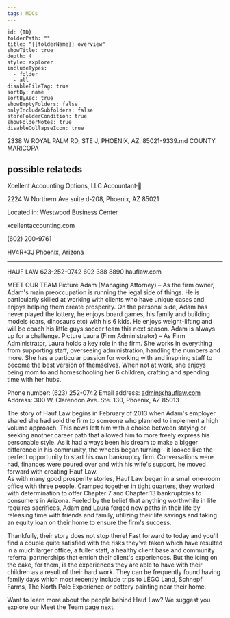 ```yaml
---
tags: MOCs
---
```

```folder-overview
id: {ID}
folderPath: ""
title: "{{folderName}} overview"
showTitle: true
depth: 4
style: explorer
includeTypes:
  - folder
  - all
disableFileTag: true
sortBy: name
sortByAsc: true
showEmptyFolders: false
onlyIncludeSubfolders: false
storeFolderCondition: true
showFolderNotes: true
disableCollapseIcon: true
```
2338 W ROYAL PALM RD, STE J, PHOENIX, AZ, 85021-9339.md
COUNTY: MARICOPA



possible relateds
--------------------------------------------

Xcellent Accounting Options, LLC
Accountant·

2224 W Northern Ave suite d-208, Phoenix, AZ 85021

Located in: Westwood Business Center

xcellentaccounting.com

(602) 200-9761

HV4R+3J Phoenix, Arizona

------------------------------------------------
HAUF LAW
623-252-0742
602 388 8890
hauflaw.com

MEET OUR TEAM
Picture
Adam (Managing Attorney) – As the firm owner, Adam's main preoccupation is running the legal side of things. He is particularly skilled at working with clients who have unique cases and enjoys helping them create prosperity. On the personal side, Adam  has never played the lottery, he enjoys board games, his family and  building models (cars, dinosaurs etc) with his 6 kids. He enjoys weight-lifting and will be coach his little guys soccer team this next season. Adam is always up for a challenge.
Picture
Laura (Firm Administrator) – As Firm Administrator, Laura holds a key role in the firm. She works in everything from supporting staff, overseeing administration, handling the numbers and more. She has a particular passion for working with and inspiring staff to become the best version of themselves. When not at work, she enjoys being mom to and homeschooling her 6  children, crafting and spending time with her hubs. 

Phone number: (623) 252-0742
Email address: admin@hauflaw.com
Address: 300 W. Clarendon Ave. Ste. 130, Phoenix, AZ 85013


The story of Hauf Law begins in February of 2013 when Adam's employer shared she had sold the firm to someone who planned to implement a high volume approach. This news left him with a choice between staying or seeking another career path that allowed him to more freely express his personable style. As it had always been his dream to make a bigger difference in his community, the wheels began turning - it looked like the perfect opportunity to start his own bankruptcy firm. Conversations were had, finances were poured over and with his wife's support, he moved forward with creating Hauf Law.     
​
As with many good prosperity stories, Hauf Law began in a small one-room office with three people. Cramped together in tight quarters, they worked with determination to offer Chapter 7 and Chapter 13 bankruptcies to consumers in Arizona. Fueled by the belief that anything worthwhile in life requires sacrifices, Adam and Laura forged new paths in their life by releasing time with friends and family, utilizing their life savings and taking an equity loan on their home to ensure the firm's success. 

Thankfully, their story does not stop there! Fast forward to today and you'll find a couple quite satisfied with the risks they've taken which have resulted in a much larger office, a fuller staff, a healthy client base and community referral partnerships that enrich their client's experiences. But the icing on the cake, for them, is the experiences they are able to have with their children as a result of their hard work. They can be frequently found having family days which most recently include trips to LEGO Land, Schnepf Farms, The North Pole Experience or pottery painting near their home. 

Want to learn more about the people behind Hauf Law? We suggest you explore our Meet the Team page next. 



